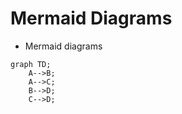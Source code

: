 # Mermaid Diagrams

- Mermaid diagrams

```mermaid
graph TD;
    A-->B;
    A-->C;
    B-->D;
    C-->D;
```

